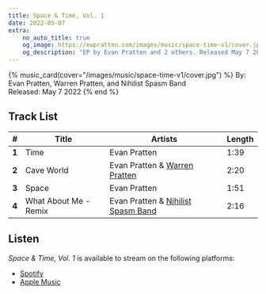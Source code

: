 ```yaml
---
title: Space & Time, Vol. 1
date: 2022-05-07
extra:
    no_auto_title: true
    og_image: https://ewpratten.com/images/music/space-time-v1/cover.jpg
    og_description: "EP by Evan Pratten and 2 others. Released May 7 2022"
---
```


{% music_card(cover="/images/music/space-time-v1/cover.jpg") %}
By: Evan Pratten, Warren Pratten, and Nihilist Spasm Band<br>
Released: May 7 2022
{% end %}

## Track List

|   #   | Title                 | Artists                                                | Length |
|:-----:|-----------------------|--------------------------------------------------------|--------|
| **1** | Time                  | Evan Pratten                                           | 1:39   |
| **2** | Cave World            | Evan Pratten & [Warren Pratten](https://pratten.ca)    | 2:20   |
| **3** | Space                 | Evan Pratten                                           | 1:51   |
| **4** | What About Me - Remix | Evan Pratten &  [Nihilist Spasm Band](http://nonsb.ca) | 2:16   |

## Listen

*Space & Time, Vol. 1* is available to stream on the following platforms:

- [Spotify](https://open.spotify.com/album/718OAeNsyhO1znebsXVSdf)
- [Apple Music](https://music.apple.com/us/album/space-time-vol-1-ep/1623507117)
